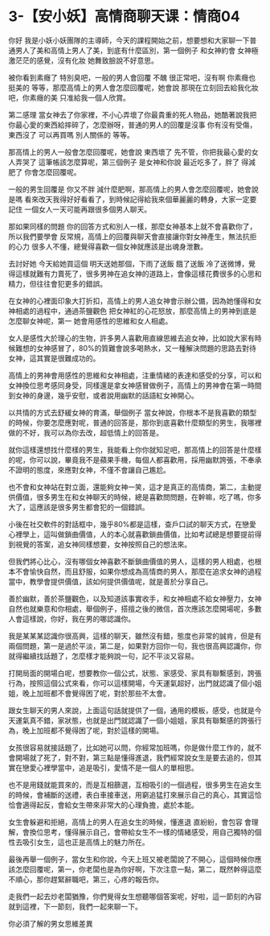 # 3-【安小妖】高情商聊天课：情商04

你好 我是小妖小妖團隊的主導師，今天的課程開始之前，想要想和大家聊一下普通男人了美和高情上男人了美，到底有什麼區別，第一個例子 和女神約會 女神極激茫茫的感覺，沒有化妝 她舞致臉說不好意思。

被你看到素癮了 特別臭吧，一般的男人會回覆 不醜 很正常吧，沒有啊 你素癮也挺美的 等等，那麼高情上的男人會怎麼回覆呢，她會說 那現在立刻回去給我化妝吧，你素癮的美 只准給我一個人欣賞。

第二感理 當女神去了你家裡，不小心弄壞了你最貴重的死人物品，她酷著說我把你最心愛的東西給摔碎了，怎麼辦呀，普通的男人的回覆是沒事 你有沒有受傷，東西沒了 可以再買嗎 別人關係的 等等。

那高情上的男人一般會怎麼回覆呢，她會說 東西壞了 先不管，你把我最心愛的女人弄哭了 這筆帳該怎麼算呢，第三個例子 是女神和你說 最近吃多了，胖了 得減肥了 你會怎麼回覆呢。

一般的男生回覆是 你又不胖 減什麼肥啊，那高情上的男人會怎麼回覆呢，她會說 是嗎 看來改天我得好好看看了，到時候記得給我來個華麗麗的轉身，大家一定要記住 一個女人一天可能再跟很多個男人聊天。

那如果同樣的問題 你的回答方式和別人一樣，那麼女神基本上就不會喜歡你了，所以我們要學會 反常規，高情上的回覆與聊天會直接讓你對女神產生，無法抗拒的心力 很多人不懂，總覺得喜歡一個女神就應該是出魂身泄數。

去討好她 今天給她買這個 明天送她那個，下雨了送飯 餓了送飯 冷了送微博，覺得這樣就難有力賣死了，很多男神在追女神的道路上，會像這樣花費很多的心思和精力，但往往會犯更多的錯誤。

在女神的心裡面印象大打折扣，高情上的男人追女神會示辦公備，因為她懂得和女神相處的過程中，通過茶鹽觀色 把女神紅的心花怒放，那麼高情上的男神到底是怎麼聊女神呢，第一 她會用感性的思維和女人相處。

女人是感性大於理心的生物，許多男人喜歡用直線思維去追女神，比如說大家有時候難想的女神感冒了，80%的質難會說多喝熱水，又一種解決問題的思路去對待女神，這其實是很難成功的。

高情上的男神會用感性的思維和女神相處，注重情緒的表達和感受的分享，可以和女神換位思考感同身受，同樣還是拿女神感冒做例子，高情上的男神會在第一時間到女神的身邊，幾乎安慰，或者說用幽默的話語紅女神開心。

以共情的方式去舒緩女神的育滿，舉個例子 當女神說，你根本不是我喜歡的類型的時候，你要怎麼應對呢，普通的回答是，那你到底喜歡什麼類型的男生，我哪裡做的不好，我可以為你去改，超低情上的回答是。

就你這樣還想找什麼樣的男生，我能看上你你就知足吧，那高情上的回答是什麼樣的呢，你可以說，畢竟我不是蘋果手機，每個人都喜歡用，採用幽默誇張，不奉承不證明的態度，來應對女神，不僅不會讓自己尷尬。

也不會和女神站在對立面，還能夠女神一笑，這才是真正的高情商，第二，主動提供價值，很多男生在和女神聊天的時候，總是喜歡問問題，在幹嘛，吃了嗎，你多大了，這應該是很多男生都會犯的一個錯誤。

小後在社交軟件的對話框中，幾乎80%都是這樣，查戶口試的聊天方式，在戀愛心裡學上，這叫做鎖曲價值，人的本心就喜歡鎖曲價值，比如考試總是想要提前得到視覺的答案，追女神同樣想要，女神按照自己的想法來。

但我們將心比心，沒有哪個女神喜歡不斷鎖曲價值的男人，這樣的男人相處，也根本不會愉快自然，而且舒服，如果你想成為高情商的男人，那麼在追求女神的過程當中，教學會提供價值，該如何提供價值呢，就是善於分享自己。

善於幽默，善於茶鹽觀色，以及知道該事實收手，和女神相處不給女神壓力，女神自然也就樂意和你相處，舉個例子，搭擅之後的微信，首次應該怎麼開場呢，多數人會這樣說，你好，我在男的哪認識你。

我是某某某認識你很高興，這樣的聊天，雖然沒有錯，態度也非常的誠肯，但是有兩個問題，第一是過於平淡，第二是，如果對方回你一句，我也很高興認識你，你就得繼續找話題了，怎麼樣才能夠說一句，記不平淡又容易。

打開局面的開場白呢，想要教你一個公式，狀態、家感受、家具有聯繫感到，誇張行為，按照這個公式來看，你可以這樣開場，今天運氣超好，出門就認識了個小姐姐，晚上加班都不會覺得困了呢，對於那些不太會。

跟女生聊天的男人來說，上面這句話就提供了一個，通用的模板，感受，也就是今天運氣真不錯，家狀態，也就是出門就認識了一個小姐姐，家具有聯繫感的誇張行為，晚上加班都不覺得困了呢，對於這樣的開場。

女孩很容易就接話題了，比如她可以問，你經常加班嗎，你是做什麼工作的，就不會開場就了死了，對不對，第三點是懂得進退，我們經常說女生是要去追的，但其實在戀愛心裡學當中，追是吸引，愛情不是一個人的單相思。

也不是用錢就能買來的，而是互相篩選，互相吸引的一個過程，很多男生在追女生的時候，會補斷的送禮，表白車接車送，用窮追猛打來展示自己的真心，其實這恰恰會適得起反，會給女生帶來非常大的心理負擔，處於本能。

女生會躲避和拒絕，高情上的男人在追女生的時候，懂進退 直紛紛，會包容 會理解，會換位思考，懂得展示自己，會帶給女生不一樣的情緒感受，用自己獨特的個性去吸引女生，這也正是高情上的魅力所在。

最後再舉一個例子，當女生和你說，今天上班又被老闆說了不開心，這個時候你應該怎麼回覆呢，第一，你老闆也是為你好啊，下次注意一點，第二，既然幹得這麼不順心，那你趕緊辭職吧，第三，心疼的報告你。

走我們一起去炒老闆猶豫，你們覺得女生想聽哪個答案呢，好啦，這一節刻的內容就到這裡，下一節刻，我們一起來聊一下。

你必須了解的男女思維差異